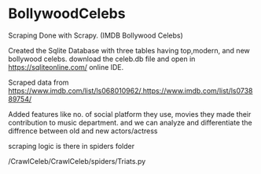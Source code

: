 # BollywoodCelebs 
Scraping Done with Scrapy. (IMDB Bollywood Celebs)

Created the Sqlite Database with three tables having top,modern, and new bollywood celebs.
download the celeb.db file and open in https://sqliteonline.com/ online IDE.

Scraped data from https://www.imdb.com/list/ls068010962/,https://www.imdb.com/list/ls073889754/

Added features like no. of social platform they use, movies they made their contribution to music department.
and we can analyze and differentiate the diffrence between old and new actors/actress

scraping logic is there in spiders folder

/CrawlCeleb/CrawlCeleb/spiders/Triats.py
